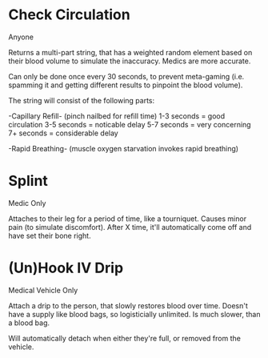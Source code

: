 # Check Circulation
Anyone

Returns a multi-part string, that has a weighted random element based on their blood volume to simulate the inaccuracy. Medics are more accurate.

Can only be done once every 30 seconds, to prevent meta-gaming (i.e. spamming it and getting different results to pinpoint the blood volume).

The string will consist of the following parts:

-Capillary Refill- (pinch nailbed for refill time)
1-3 seconds = good circulation
3-5 seconds = noticable delay
5-7 seconds = very concerning
7+ seconds = considerable delay

-Rapid Breathing- (muscle oxygen starvation invokes rapid breathing)


# Splint
Medic Only

Attaches to their leg for a period of time, like a tourniquet. Causes minor pain (to simulate discomfort). After X time, it'll automatically come off and have set their bone right.


# (Un)Hook IV Drip
Medical Vehicle Only

Attach a drip to the person, that slowly restores blood over time. Doesn't have a supply like blood bags, so logisticially unlimited. Is much slower, than a blood bag.

Will automatically detach when either they're full, or removed from the vehicle.